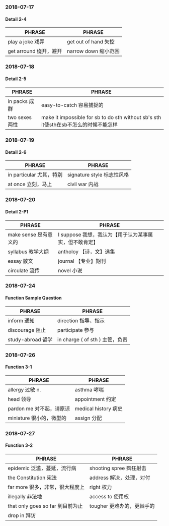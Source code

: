 ### 2018-07-17

#### Detail 2-4

PHRASE |  PHRASE
------------ | -------------
play a joke 戏弄 | get out of hand 失控
get arround 绕开，避开 | narrow down 缩小范围

### 2018-07-18

#### Detail 2-5

PHRASE |  PHRASE
------------ | -------------
in packs 成群 | easy-to-catch 容易捕捉的
two sexes 两性 | make it impossible for sb to do sth without sb's sth it使sth在sb不怎么的时候不能怎样

### 2018-07-19

#### Detail 2-6

PHRASE |  PHRASE
------------ | -------------
in particular 尤其，特别 | signature style 标志性风格
at once 立刻，马上 | civil war 内战

### 2018-07-20

#### Detail 2-P1

PHRASE |  PHRASE
------------ | -------------
make sense 是有意义的 | I suppose 我想，我认为【用于认为某事属实，但不敢肯定】
syllabus 教学大纲 | antholoy 【诗，文】选集
essay 散文 | journal 【专业】期刊
circulate 流传 | novel 小说

### 2018-07-24

#### Function Sample Question

PHRASE |  PHRASE
------------ | -------------
inform 通知 | direction 指导，指示
discourage 阻止 | participate 参与
study-abroad 留学 | in charge ( of sth ) 主管，负责

### 2018-07-26

#### Function 3-1

PHRASE |  PHRASE
------------ | -------------
allergy 过敏 n. | asthma 哮喘
head 领导 | appointment 约定
pardon me 对不起，请原谅 | medical history 病史
miniature 很小的，微型的 | assign 分配

### 2018-07-27

#### Function 3-2

PHRASE |  PHRASE
------------ | -------------
epidemic 泛滥，蔓延，流行病 | shooting spree 疯狂射击 
the Constitution 宪法 | address 解决，处理，对付
far more 很多，非常，很大程度上 | right 权力
illegally 非法地 | access to 使用权
that only goes so far 到目前为止 | tougher 更难办的，更棘手的
drop in 拜访 | 